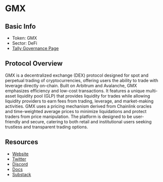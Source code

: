 # GMX

## Basic Info

* Token: GMX
* Sector: DeFi
* [Tally Governance Page](https://www.tally.xyz/gov/gmx)

## Protocol Overview

GMX is a decentralized exchange (DEX) protocol designed for spot and perpetual trading of cryptocurrencies, offering users the ability to trade with leverage directly on-chain. Built on Arbitrum and Avalanche, GMX emphasizes efficiency and low-cost transactions. It features a unique multi-asset liquidity pool (GLP) that provides liquidity for trades while allowing liquidity providers to earn fees from trading, leverage, and market-making activities. GMX uses a pricing mechanism derived from Chainlink oracles and time-weighted average prices to minimize liquidations and protect traders from price manipulation. The platform is designed to be user-friendly and secure, catering to both retail and institutional users seeking trustless and transparent trading options.

## Resources

* [Website](https://docs.gmx.io/docs/category/governance/)
* [Twitter](https://x.com/GMX_IO)
* [Discord](https://discord.com/invite/H5PeQru3Aa)
* [Docs](https://docs.gmx.io/docs/intro/)
* [Substack](https://gmxio.substack.com/)
